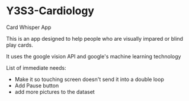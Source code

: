 # Y3S3-Cardiology

Card Whisper App

This is an app designed to help people who are visually impared or blind play cards.

It uses the google vision API and google's machine learning technology

List of immediate needs:
* Make it so touching screen doesn't send it into a double loop
* Add Pause button
* add more pictures to the dataset
